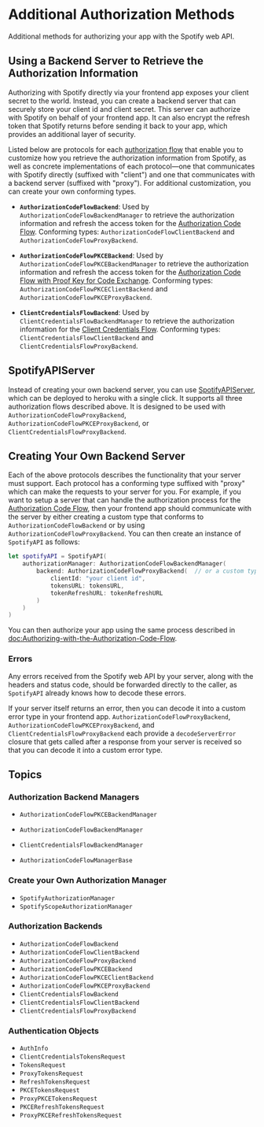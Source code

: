 # Additional Authorization Methods

Additional methods for authorizing your app with the Spotify web API.

## Using a Backend Server to Retrieve the Authorization Information 

Authorizing with Spotify directly via your frontend app exposes your client secret to the world. Instead, you can create a backend server that can securely store your client id and client secret. This server can authorize with Spotify on behalf of your frontend app. It can also encrypt the refresh token that Spotify returns before sending it back to your app, which provides an additional layer of security.

Listed below are protocols for each [authorization flow](https://developer.spotify.com/documentation/general/guides/authorization-guide/#authorization-flows) that enable you to customize how you retrieve the authorization information from Spotify, as well as concrete implementations of each protocol—one that communicates with Spotify directly (suffixed with "client") and one that communicates with a backend server (suffixed with "proxy"). For additional customization, you can create your own conforming types.

* **``AuthorizationCodeFlowBackend``**: Used by ``AuthorizationCodeFlowBackendManager`` to retrieve the authorization information and refresh the access token for the [Authorization Code Flow](https://developer.spotify.com/documentation/general/guides/authorization/code-flow/). Conforming types: ``AuthorizationCodeFlowClientBackend`` and ``AuthorizationCodeFlowProxyBackend``.

* **``AuthorizationCodeFlowPKCEBackend``**: Used by ``AuthorizationCodeFlowPKCEBackendManager`` to retrieve the authorization information and refresh the access token for the [Authorization Code Flow with Proof Key for Code Exchange](https://developer.spotify.com/documentation/general/guides/authorization/code-flow/). Conforming types: ``AuthorizationCodeFlowPKCEClientBackend`` and ``AuthorizationCodeFlowPKCEProxyBackend``.

* **``ClientCredentialsFlowBackend``**: Used by ``ClientCredentialsFlowBackendManager`` to retrieve the authorization information for the [Client Credentials Flow](https://developer.spotify.com/documentation/general/guides/authorization/client-credentials/). Conforming types: ``ClientCredentialsFlowClientBackend`` and ``ClientCredentialsFlowProxyBackend``.

## SpotifyAPIServer

Instead of creating your own backend server, you can use [SpotifyAPIServer](https://github.com/Peter-Schorn/SpotifyAPIServer), which can be deployed to heroku with a single click. It supports all three authorization flows described above. It is designed to be used with ``AuthorizationCodeFlowProxyBackend``, ``AuthorizationCodeFlowPKCEProxyBackend``, or ``ClientCredentialsFlowProxyBackend``.

## Creating Your Own Backend Server

Each of the above protocols describes the functionality that your server must support. Each protocol has a conforming type suffixed with "proxy" which can make the requests to your server for you. For example, if you want to setup a server that can handle the authorization process for the [Authorization Code Flow](https://developer.spotify.com/documentation/general/guides/authorization/code-flow/), then your frontend app should communicate with the server by either creating a custom type that conforms to ``AuthorizationCodeFlowBackend`` or by using ``AuthorizationCodeFlowProxyBackend``. You can then create an instance of ``SpotifyAPI`` as follows:

```swift
let spotifyAPI = SpotifyAPI(
    authorizationManager: AuthorizationCodeFlowBackendManager(
        backend: AuthorizationCodeFlowProxyBackend(  // or a custom type that conforms to `AuthorizationCodeFlowBackend`
            clientId: "your client id",
            tokensURL: tokensURL,
            tokenRefreshURL: tokenRefreshURL
        )
    )
)
```

You can then authorize your app using the same process described in <doc:Authorizing-with-the-Authorization-Code-Flow>.

### Errors

Any errors received from the Spotify web API by your server, along with the headers and status code, should be forwarded directly to the caller, as ``SpotifyAPI`` already knows how to decode these errors. 

If your server itself returns an error, then you can decode it into a custom error type in your frontend app. ``AuthorizationCodeFlowProxyBackend``, ``AuthorizationCodeFlowPKCEProxyBackend``, and ``ClientCredentialsFlowProxyBackend`` each provide a `decodeServerError` closure that gets called after a response from your server is received so that you can decode it into a custom error type.

## Topics

### Authorization Backend Managers

- ``AuthorizationCodeFlowPKCEBackendManager``
- ``AuthorizationCodeFlowBackendManager``
- ``ClientCredentialsFlowBackendManager``

- ``AuthorizationCodeFlowManagerBase``

### Create your Own Authorization Manager

- ``SpotifyAuthorizationManager``
- ``SpotifyScopeAuthorizationManager``

### Authorization Backends

- ``AuthorizationCodeFlowBackend``
- ``AuthorizationCodeFlowClientBackend``
- ``AuthorizationCodeFlowProxyBackend``
- ``AuthorizationCodeFlowPKCEBackend``
- ``AuthorizationCodeFlowPKCEClientBackend``
- ``AuthorizationCodeFlowPKCEProxyBackend``
- ``ClientCredentialsFlowBackend``
- ``ClientCredentialsFlowClientBackend``
- ``ClientCredentialsFlowProxyBackend``

### Authentication Objects

- ``AuthInfo``
- ``ClientCredentialsTokensRequest``
- ``TokensRequest``
- ``ProxyTokensRequest``
- ``RefreshTokensRequest``
- ``PKCETokensRequest``
- ``ProxyPKCETokensRequest``
- ``PKCERefreshTokensRequest``
- ``ProxyPKCERefreshTokensRequest``
